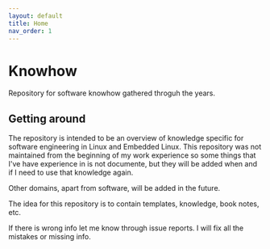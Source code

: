```yaml
---
layout: default
title: Home
nav_order: 1
---
```


# Knowhow
Repository for software knowhow gathered throguh the years.

## Getting around
The repository is intended to be an overview of knowledge specific for 
software engineering in Linux and Embedded Linux. This repository was not 
maintained from the beginning of my work experience so some things that I've 
have experience in is not documente, but they will be added when and if 
I need to use that knowledge again.

Other domains, apart from software, will be added in the future.

The idea for this repository is to contain templates, knowledge, book notes,
etc.

If there is wrong info let me know through issue reports. I will fix all the 
mistakes or missing info.
